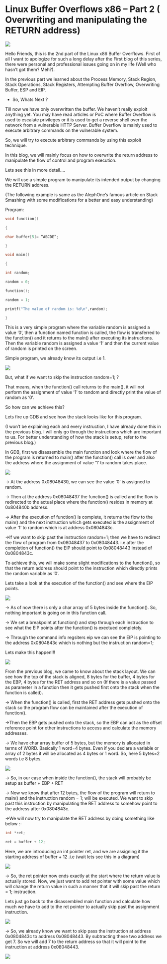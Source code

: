 # Linux Buffer Overflows x86 – Part 2 ( Overwriting and manipulating the RETURN address)
![](https://github.com/nu11secur1ty/Linux_hardening_and_security/blob/master/Stack/Linux%20Buffer%20Overflows%20x86%20%E2%80%93%20Part%202%20(%20Overwriting%20and%20manipulating%20the%20RETURN%20address)/wall/wall.jpg)

Hello Friends, this is the 2nd part of the Linux x86 Buffer Overflows. First of all I want to apologize for such a long delay after the First blog of this series, there were personal and professional issues going on in my life (Well who hasn’t got them? Meh?).

In the previous part we learned about the Process Memory, Stack Region, Stack Operations, Stack Registers, Attempting Buffer Overflow, Overwriting Buffer, ESP and EIP.


- So, Whats Next ?

Till now we have only overwritten the buffer. We haven’t really exploit anything yet. You may have read articles or PoC where Buffer Overflow is used to escalate privileges or it is used to get a reverse shell over the network from a vulnerable HTTP Server. Buffer Overflow is mainly used to execute arbitrary commands on the vulnerable system.

So, we will try to execute arbitrary commands by using this exploit technique.

In this blog, we will mainly focus on how to overwrite the return address to manipulate the flow of control and program execution.

Lets see this in more detail….

We will use a simple program to manipulate its intended output by changing the RETURN address.

(The following example is same as the AlephOne’s famous article on Stack Smashing with some modifications for a better and easy understanding)

Program:

```c
void function()

{

char buffer[5]= “ABCDE”;

}

void main()

{

int random;

random = 0;

function();

random = 1;

printf("The value of random is: %d\n",random);

}
```

This is a very simple program where the variable random is assigned a value ‘0’, then a function named function is called, the flow is transferred to the function() and it returns to the main() after executing its instructions. Then the variable random is assigned a value ‘1’ and then the current value of random is printed on the screen.

Simple program, we already know its output i.e 1.

![](https://github.com/nu11secur1ty/Linux_hardening_and_security/blob/master/Stack/Linux%20Buffer%20Overflows%20x86%20%E2%80%93%20Part%202%20(%20Overwriting%20and%20manipulating%20the%20RETURN%20address)/wall/1.png)

But, what if we want to skip the instruction random=1; ?

That means, when the function() call returns to the main(), it will not perform the assignment of value ‘1’ to random and directly print the value of random as ‘0’.

So how can we achieve this?

Lets fire up GDB and see how the stack looks like for this program.

(I won’t be explaining each and every instruction, I have already done this in the previous blog. I will only go through the instructions which are important to us. For better understanding of how the stack is setup, refer to the previous blog.)

In GDB, first we disassemble the main function and look where the flow of the program is returned to main() after the function() call is over and also the address where the assignment of value ‘1’ to random takes place.

![](https://github.com/nu11secur1ty/Linux_hardening_and_security/blob/master/Stack/Linux%20Buffer%20Overflows%20x86%20%E2%80%93%20Part%202%20(%20Overwriting%20and%20manipulating%20the%20RETURN%20address)/wall/2.png)

-> At the address 0x08048430, we can see the value ‘0’ is assigned to random.

-> Then at the address 0x08048437 the function() is called and the flow is redirected to the actual place where the function() resides in memory at 0x804840b address.

-> After the execution of function() is complete, it returns the flow to the main() and the next instruction which gets executed is the assignment of value ‘1’ to random which is at address 0x0804843c.

->If we want to skip past the instruction random=1; then we have to redirect the flow of program from 0x08048437 to 0x08048443. i.e after the completion of function() the EIP should point to 0x08048443 instead of 0x0804843c.

To achieve this, we will make some slight modifications to the function(), so that the return address should point to the instruction which directly prints the random variable as ‘0’.

Lets take a look at the execution of the function() and see where the EIP points.


![](https://github.com/nu11secur1ty/Linux_hardening_and_security/blob/master/Stack/Linux%20Buffer%20Overflows%20x86%20%E2%80%93%20Part%202%20(%20Overwriting%20and%20manipulating%20the%20RETURN%20address)/wall/3.png)


-> As of now there is only a char array of 5 bytes inside the function(). So, nothing important is going on in this function call.

-> We set a breakpoint at function() and step through each instruction to see what the EIP points after the function() is exectued completely.

-> Through the command info regsiters eip we can see the EIP is pointing to the address 0x0804843c which is nothing but the instruction random=1;

Lets make this happen!!!

![](https://github.com/nu11secur1ty/Linux_hardening_and_security/blob/master/Stack/Linux%20Buffer%20Overflows%20x86%20%E2%80%93%20Part%202%20(%20Overwriting%20and%20manipulating%20the%20RETURN%20address)/wall/4.png)

From the previous blog, we came to know about the stack layout. We can see how the top of the stack is aligned, 8 bytes for the buffer, 4 bytes for the EBP, 4 bytes for the RET address and so on (If there is a value passed as parameter in a function then it gets pushed first onto the stack when the function is called).

-> When the function() is called, first the RET address gets pushed onto the stack so the program flow can be maintained after the execution of function().

->Then the EBP gets pushed onto the stack, so the EBP can act as the offset reference point for other instructions to access and calculate the memory addresses.

-> We have char array buffer of 5 bytes, but the memory is allocated in terms of WORD. Basically 1 word=4 bytes. Even if you declare a variable or array of 2 bytes it will be allocated as 4 bytes or 1 word. So, here 5 bytes=2 words i.e 8 bytes.


![](https://github.com/nu11secur1ty/Linux_hardening_and_security/blob/master/Stack/Linux%20Buffer%20Overflows%20x86%20%E2%80%93%20Part%202%20(%20Overwriting%20and%20manipulating%20the%20RETURN%20address)/wall/5.png)


-> So, in our case when inside the function(), the stack will probably be setup as buffer + EBP + RET

-> Now we know that after 12 bytes, the flow of the program will return to main() and the instruction random = 1; will be executed. We want to skip past this instruction by manipulating the RET address to somehow point to the address after 0x0804843c.

->We will now try to manipulate the RET address by doing something like below :-

```c
int *ret;

ret = buffer + 12;
```

Here, we are introducing an int pointer ret, and we are assigning it the starting address of buffer + 12 .i.e (wait lets see this in a diagram)

![](https://github.com/nu11secur1ty/Linux_hardening_and_security/blob/master/Stack/Linux%20Buffer%20Overflows%20x86%20%E2%80%93%20Part%202%20(%20Overwriting%20and%20manipulating%20the%20RETURN%20address)/wall/6.png)


-> So, the ret pointer now ends exactly at the start where the return value is actually stored. Now, we just want to add ret pointer with some value which will change the return value in such a manner that it will skip past the return = 1; instruction.

Lets just go back to the disassembled main function and calculate how much we have to add to the ret pointer to actually skip past the assignment instruction.


![](https://github.com/nu11secur1ty/Linux_hardening_and_security/blob/master/Stack/Linux%20Buffer%20Overflows%20x86%20%E2%80%93%20Part%202%20(%20Overwriting%20and%20manipulating%20the%20RETURN%20address)/wall/7.png)



-> So, we already know we want to skip pass the instruction at address 0x0804843c to address 0x08048443. By subtracting these two address we get 7. So we will add 7 to the return address so that it will point to the instruction at address 0x08048443.

![](https://github.com/nu11secur1ty/Linux_hardening_and_security/blob/master/Stack/Linux%20Buffer%20Overflows%20x86%20%E2%80%93%20Part%202%20(%20Overwriting%20and%20manipulating%20the%20RETURN%20address)/wall/8.png)









